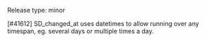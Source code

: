 Release type: minor

[#41612] SD_changed_at uses datetimes to allow running over any timespan, eg. several days or multiple times a day.
